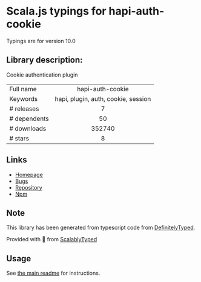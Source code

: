 
# Scala.js typings for hapi-auth-cookie

Typings are for version 10.0

## Library description:
Cookie authentication plugin

|                    |                 |
| ------------------ | :-------------: |
| Full name          | hapi-auth-cookie |
| Keywords           | hapi, plugin, auth, cookie, session |
| # releases         | 7 |
| # dependents       | 50 |
| # downloads        | 352740 |
| # stars            | 8 |

## Links
- [Homepage](https://github.com/hapijs/hapi-auth-cookie#readme)
- [Bugs](https://github.com/hapijs/hapi-auth-cookie/issues)
- [Repository](https://github.com/hapijs/hapi-auth-cookie)
- [Npm](https://www.npmjs.com/package/hapi-auth-cookie)
    


## Note
This library has been generated from typescript code from [DefinitelyTyped](https://definitelytyped.org).

Provided with :purple_heart: from [ScalablyTyped](https://github.com/oyvindberg/ScalablyTyped)

## Usage
See [the main readme](../../readme.md) for instructions.


